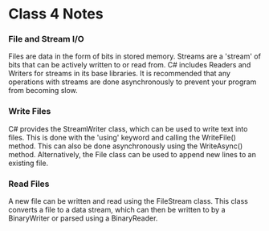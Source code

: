 # Class 4 Notes

### File and Stream I/O
Files are data in the form of bits in stored memory. Streams are a 'stream' of bits that can be actively written to or read from. C# includes Readers and Writers for streams in its base libraries. It is recommended that any operations with streams are done asynchronously to prevent your program from becoming slow.

### Write Files
C# provides the StreamWriter class, which can be used to write text into files. This is done with the 'using' keyword and calling the WriteFile() method. This can also be done asynchronously using the WriteAsync() method. Alternatively, the File class can be used to append new lines to an existing file.

### Read Files
A new file can be written and read using the FileStream class. This class converts a file to a data stream, which can then be written to by a BinaryWriter or parsed using a BinaryReader. 
